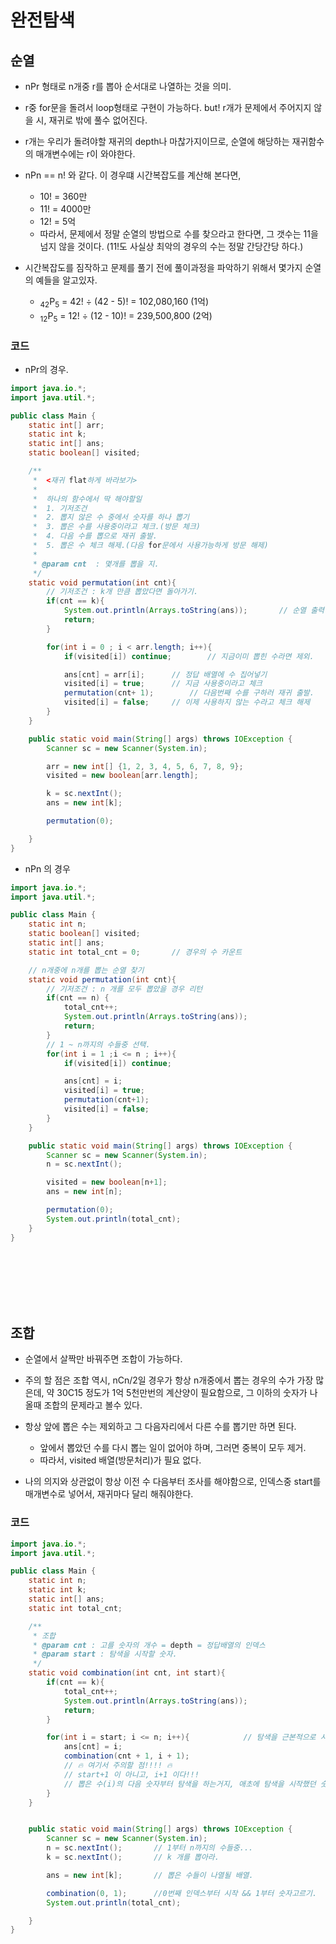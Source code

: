 # 완전탐색




## 순열

* nPr 형태로 n개중 r를 뽑아 순서대로 나열하는 것을 의미.

* r중 for문을 돌려서 loop형태로 구현이 가능하다. but! r개가 문제에서 주어지지 않을 시, 재귀로 밖에 풀수 없어진다.

* r개는 우리가 돌려야할 재귀의 depth나 마찮가지이므로, 순열에 해당하는 재귀함수의 매개변수에는 r이 와야한다.

* nPn == n! 와 같다. 이 경우떄 시간복잡도를 계산해 본다면, 
    - 10! = 360만
    - 11! = 4000만
    - 12! = 5억
    - 따라서, 문제에서 정말 순열의 방법으로 수를 찾으라고 한다면, 그 갯수는 11을 넘지 않을 것이다. (11!도 사실상 최악의 경우의 수는 정말 간당간당 하다.)

* 시간복잡도를 짐작하고 문제를 풀기 전에 풀이과정을 파악하기 위해서 몇가지 순열의 예들을 알고있자.
    - <sub>42</sub>P<sub>5</sub> = 42! ÷ (42 - 5)! = 102,080,160 (1억)
    - <sub>12</sub>P<sub>5</sub> = 12! ÷ (12 - 10)! = 239,500,800 (2억)

### 코드

* nPr의 경우.

```java
import java.io.*;
import java.util.*;

public class Main {
    static int[] arr;
    static int k;
    static int[] ans;
    static boolean[] visited;

    /**
     *  <재귀 flat하게 바라보기>
     *
     *  하나의 함수에서 딱 해야할일
     *  1. 기저조건
     *  2. 뽑지 않은 수 중에서 숫자를 하나 뽑기
     *  3. 뽑은 수를 사용중이라고 체크.(방문 체크)
     *  4. 다음 수를 뽑으로 재귀 출발.
     *  5. 뽑은 수 체크 해제.(다음 for문에서 사용가능하게 방문 해제)
     *
     * @param cnt  : 몇개를 뽑을 지.
     */
    static void permutation(int cnt){
        // 기저조건 : k개 만큼 뽑았다면 돌아가기.
        if(cnt == k){
            System.out.println(Arrays.toString(ans));       // 순열 출력
            return;
        }

        for(int i = 0 ; i < arr.length; i++){
            if(visited[i]) continue;        // 지금이미 뽑힌 수라면 제외.

            ans[cnt] = arr[i];      // 정답 배열에 수 집어넣기
            visited[i] = true;      // 지금 사용중이라고 체크
            permutation(cnt+ 1);        // 다음번째 수를 구하러 재귀 출발.
            visited[i] = false;     // 이제 사용하지 않는 수라고 체크 해제
        }
    }

    public static void main(String[] args) throws IOException {
        Scanner sc = new Scanner(System.in);

        arr = new int[] {1, 2, 3, 4, 5, 6, 7, 8, 9};
        visited = new boolean[arr.length];

        k = sc.nextInt();
        ans = new int[k];

        permutation(0);

    }
}


```

* nPn 의 경우

```java
import java.io.*;
import java.util.*;

public class Main {
    static int n;
    static boolean[] visited;
    static int[] ans;
    static int total_cnt = 0;       // 경우의 수 카운트

    // n개중에 n개를 뽑는 순열 찾기
    static void permutation(int cnt){
        // 기저조건 : n 개를 모두 뽑았을 경우 리턴
        if(cnt == n) {
            total_cnt++;
            System.out.println(Arrays.toString(ans));
            return;
        }
        // 1 ~ n까지의 수들중 선택.
        for(int i = 1 ;i <= n ; i++){
            if(visited[i]) continue;

            ans[cnt] = i;
            visited[i] = true;
            permutation(cnt+1);
            visited[i] = false;
        }
    }

    public static void main(String[] args) throws IOException {
        Scanner sc = new Scanner(System.in);
        n = sc.nextInt();

        visited = new boolean[n+1];
        ans = new int[n];

        permutation(0);
        System.out.println(total_cnt);
    }
}

```

<br>
<br>
<br>
<br>
<br>

## 조합

* 순열에서 살짝만 바꿔주면 조합이 가능하다.

* 주의 할 점은 조합 역시, nCn/2일 경우가 항상 n개중에서 뽑는 경우의 수가 가장 많은데, 약 30C15 정도가 1억 5천만번의 계산양이 필요함으로, 그 이하의 숫자가 나올때 조합의 문제라고 볼수 있다.

* 항상 앞에 뽑은 수는 제외하고 그 다음자리에서 다른 수를 뽑기만 하면 된다.
    - 앞에서 뽑았던 수를 다시 뽑는 일이 없어야 하며, 그러면 중복이 모두 제거.
    - 따라서, visited 배열(방문처리)가 필요 없다.

* 나의 의지와 상관없이 항상 이전 수 다음부터 조사를 해야함으로, 인덱스중 start를 매개변수로 넣어서, 재귀마다 달리 해줘야한다.


### 코드

```java
import java.io.*;
import java.util.*;

public class Main {
    static int n;
    static int k;
    static int[] ans;
    static int total_cnt;

    /**
     * 조합
     * @param cnt : 고를 숫자의 개수 = depth = 정답배열의 인덱스
     * @param start : 탐색을 시작할 숫자.
     */
    static void combination(int cnt, int start){
        if(cnt == k){
            total_cnt++;
            System.out.println(Arrays.toString(ans));
            return;
        }

        for(int i = start; i <= n; i++){            // 탐색을 근본적으로 시작할 숫자만 지정 -> start
            ans[cnt] = i;
            combination(cnt + 1, i + 1);
            // 🔥 여기서 주의할 점!!!! 🔥
            // start+1 이 아니고, i+1 이다!!!
            // 뽑은 수(i)의 다음 숫자부터 탐색을 하는거지, 애초에 탐색을 시작했던 숫자 다음부터 시작이 아니다.
        }
    }


    public static void main(String[] args) throws IOException {
        Scanner sc = new Scanner(System.in);
        n = sc.nextInt();       // 1부터 n까지의 수들중...
        k = sc.nextInt();       // k 개를 뽑아라.

        ans = new int[k];       // 뽑은 수들이 나열될 배열.

        combination(0, 1);      //0번째 인덱스부터 시작 && 1부터 숫자고르기.
        System.out.println(total_cnt);

    }
}


```























